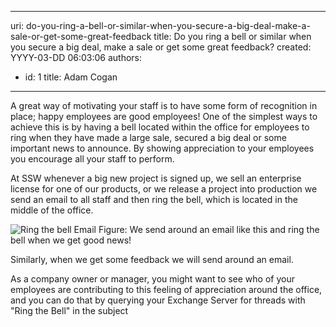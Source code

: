 

---
uri: do-you-ring-a-bell-or-similar-when-you-secure-a-big-deal-make-a-sale-or-get-some-great-feedback
title: Do you ring a bell or similar when you secure a big deal, make a sale or get some great feedback?
created: YYYY-03-DD 06:03:06
authors:
  - id: 1
    title: Adam Cogan
---




<span class='intro'> 
  <p>A great way of motivating your staff is to have some form of recognition in place; happy employees are good employees! One of the simplest ways to achieve this is by having a bell located within the office for employees to ring when they have made a large sale, secured a big deal or some important news to announce. By showing appreciation to your employees you encourage all your staff to perform.<br></p>
 </span>


<p>At SSW whenever a big new project is signed up, we sell an enterprise license for one of our products, or we release a project into production we send an email to all staff and then ring the bell, which is located in the middle of the office.</p>
<img border="0" src="/PublishingImages/ring-the-bell.jpg" alt="Ring the bell Email" class="ms-rteCustom-ImageArea" style="border&#58;0px solid;" /> <span class="ms-rteCustom-FigureGood">Figure&#58; We send around an email like this and ring the bell when we get good news! </span>
<p>Similarly, when we get some feedback we will send around an email.<br></p><p>As a company owner or manager, you might want to see who of your employees&#160;are contributing to this feeling of appreciation around the office, and you can do that by querying your Exchange Server for threads with &quot;Ring the Bell&quot; in the subject<br></p>



